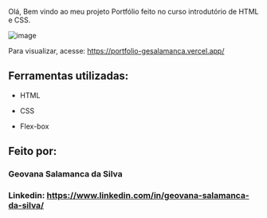 Olá, Bem vindo ao meu projeto Portfólio feito no curso introdutório de HTML e CSS.

![image](https://github.com/gesalamanca/portfolio/assets/65085890/5e8ae087-cf54-49e1-b6dd-1ca72fe857d7)
 
 Para visualizar, acesse: https://portfolio-gesalamanca.vercel.app/


## Ferramentas utilizadas:

* HTML

* CSS

* Flex-box

## Feito por:

### Geovana Salamanca da Silva

### Linkedin: https://www.linkedin.com/in/geovana-salamanca-da-silva/

```
